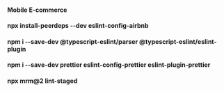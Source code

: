 #### Mobile E-commerce

#### npx install-peerdeps --dev eslint-config-airbnb

#### npm i --save-dev @typescript-eslint/parser @typescript-eslint/eslint-plugin

#### npm i --save-dev prettier eslint-config-prettier eslint-plugin-prettier

#### npx mrm@2 lint-staged
